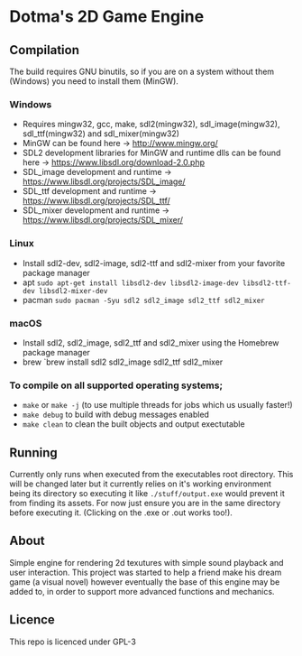 # Dotma's 2D Game Engine

## Compilation

The build requires GNU binutils, so if you are on a system without them (Windows) you need to install them (MinGW).

### Windows
- Requires mingw32, gcc, make, sdl2(mingw32), sdl_image(mingw32), sdl_ttf(mingw32) and sdl_mixer(mingw32)
- MinGW can be found here -> http://www.mingw.org/
- SDL2 development libraries for MinGW and runtime dlls can be found here -> https://www.libsdl.org/download-2.0.php
- SDL_image development and runtime -> https://www.libsdl.org/projects/SDL_image/
- SDL_ttf development and runtime -> https://www.libsdl.org/projects/SDL_ttf/
- SDL_mixer development and runtime -> https://www.libsdl.org/projects/SDL_mixer/

### Linux
- Install sdl2-dev, sdl2-image, sdl2-ttf and sdl2-mixer from your favorite package manager
- apt `sudo apt-get install libsdl2-dev libsdl2-image-dev libsdl2-ttf-dev libsdl2-mixer-dev`
- pacman `sudo pacman -Syu sdl2 sdl2_image sdl2_ttf sdl2_mixer`

### macOS
- Install sdl2, sdl2_image, sdl2_ttf and sdl2_mixer using the Homebrew package manager
- brew `brew install sdl2 sdl2_image sdl2_ttf sdl2_mixer

### To compile on all supported operating systems;
- `make` or `make -j` (to use multiple threads for jobs which us usually faster!)
- `make debug` to build with debug messages enabled
- `make clean` to clean the built objects and output exectutable

## Running
Currently only runs when executed from the executables root directory. This will be changed later but it currently relies on it's working environment being its directory so executing it like `./stuff/output.exe` would prevent it from finding its assets.
For now just ensure you are in the same directory before executing it. (Clicking on the .exe or .out works too!).

## About
Simple engine for rendering 2d texutures with simple sound playback and user interaction.
This project was started to help a friend make his dream game (a visual novel) however eventually the base of this engine may be added to, in order to support more advanced functions and mechanics.

## Licence
This repo is licenced under GPL-3

